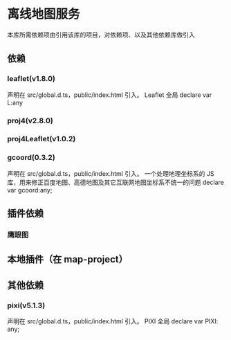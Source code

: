 # 离线地图服务

本库所需依赖项由引用该库的项目，对依赖项、以及其他依赖库做引入

## 依赖

### leaflet(v1.8.0)

<link rel="stylesheet" href="https://unpkg.com/leaflet@1.8.0/dist/leaflet.css"
        integrity="sha512-hoalWLoI8r4UszCkZ5kL8vayOGVae1oxXe/2A4AO6J9+580uKHDO3JdHb7NzwwzK5xr/Fs0W40kiNHxM9vyTtQ=="
        crossorigin="" />
<script src="https://unpkg.com/leaflet@1.8.0/dist/leaflet.js"
        integrity="sha512-BB3hKbKWOc9Ez/TAwyWxNXeoV9c1v6FIeYiBieIWkpLjauysF18NzgR1MBNBXf8/KABdlkX68nAhlwcDFLGPCQ=="
        crossorigin=""></script>

声明在 src/global.d.ts，public/index.html 引入。
Leaflet 全局
declare var L:any

### proj4(v2.8.0)

<script src="https://unpkg.com/proj4@2.8.0/dist/proj4-src.js"></script>

### proj4Leaflet(v1.0.2)

<script src="https://unpkg.com/proj4leaflet@1.0.2/src/proj4leaflet.js"></script>

### gcoord(0.3.2)

<script src="https://unpkg.com/gcoord@0.3.2/dist/gcoord.js"></script>

声明在 src/global.d.ts，public/index.html 引入。
一个处理地理坐标系的 JS 库，用来修正百度地图、高德地图及其它互联网地图坐标系不统一的问题
declare var gcoord:any;

## 插件依赖

### 鹰眼图

<link rel="stylesheet" href="https://unpkg.com/leaflet-minimap@3.6.1/dist/Control.MiniMap.min.css">
<script src="https://unpkg.com/leaflet-minimap@3.6.1/dist/Control.MiniMap.min.js" type="text/javascript"></script>

## 本地插件（在 map-project）

## 其他依赖

### pixi(v5.1.3)

<script src="https://cdnjs.cloudflare.com/ajax/libs/pixi.js/5.1.3/pixi.min.js"></script>

声明在 src/global.d.ts，public/index.html 引入。
PIXI 全局
declare var PIXI: any;
